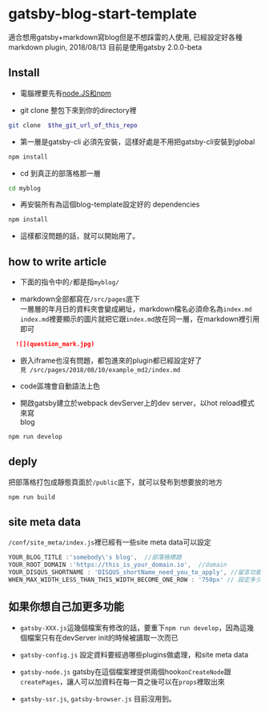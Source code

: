 # gatsby-blog-start-template
適合想用gatsby+markdown寫blog但是不想踩雷的人使用,
已經設定好各種markdown plugin,
2018/08/13  目前是使用gatsby 2.0.0-beta

## Install

- 電腦裡要先有[node.JS和npm](https://nodejs.org/en/download/)

- git clone 整包下來到你的directory裡  
```sh
git clone  $the_git_url_of_this_repo
```

- 第一層是gatsby-cli 必須先安裝，這樣好處是不用把gatsby-cli安裝到global  
```sh
npm install
```

- cd 到真正的部落格那一層  
```sh
cd myblog
```

- 再安裝所有為這個blog-template設定好的 dependencies  
```sh
npm install
```

- 這樣都沒問題的話，就可以開始用了。  

## how to write article
- 下面的指令中的`/`都是指`myblog/`  

- markdown全部都寫在`/src/pages`底下  
一層層的年月日的資料夾會變成網址，markdown檔名必須命名為`index.md`  
`index.md`裡要顯示的圖片就把它跟`index.md`放在同一層，在markdown裡引用即可  
```markdown
  ![](question_mark.jpg)
```

- 嵌入iframe也沒有問題，都包進來的plugin都已經設定好了  
`見 /src/pages/2018/08/10/example_md2/index.md`  

- code區塊會自動語法上色  

- 開啟gatsby建立於webpack devServer上的dev server，以hot reload模式來寫  
blog
```sh
npm run develop
```

## deply
把部落格打包成靜態頁面於`/public`底下，就可以發布到想要放的地方  
```sh
npm run build
```

## site meta data
`/conf/site_meta/index.js`裡已經有一些site meta data可以設定  
  ```javaScript
  YOUR_BLOG_TITLE :'somebody\'s blog',  //部落格標題
  YOUR_ROOT_DOMAIN :'https://this_is_your_domain.io',  //domain
  YOUR_DISQUS_SHORTNAME : 'DISQUS_shortName_need_you_to_apply', //留言功能的Disqus shortname,要啟用的話要自己去Disqus申請
  WHEN_MAX_WIDTH_LESS_THAN_THIS_WIDTH_BECOME_ONE_ROW : '750px' // 設定多少寬度以下兩欄的排版會變一欄
```


## 如果你想自己加更多功能

- `gatsby-XXX.js`這幾個檔案有修改的話，要重下`npm run develop`，因為這幾個檔案只有在devServer init的時候被讀取一次而已

- `gatsby-config.js` 設定資料要經過哪些plugins做處理，和site meta data


- `gatsby-node.js`  gatsby在這個檔案裡提供兩個hook`onCreateNode`跟`createPages`，讓人可以加資料在每一頁之後可以在`props`裡取出來

- `gatsby-ssr.js`, `gatsby-browser.js` 目前沒用到。



